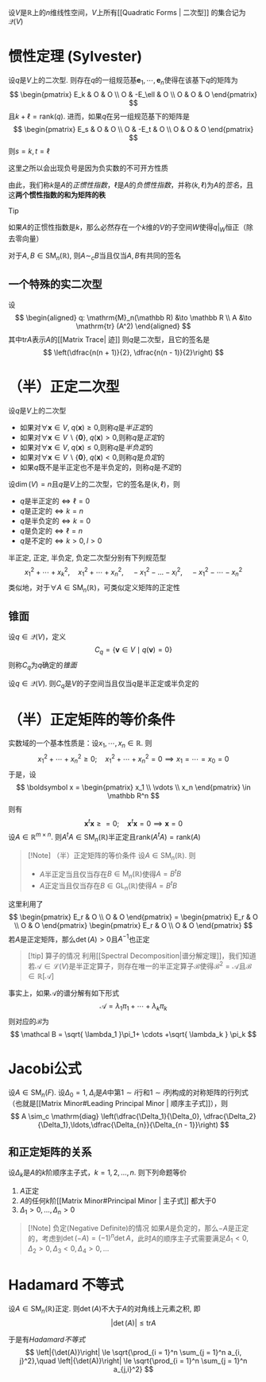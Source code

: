 设$V$是$\mathbb R$上的$n$维线性空间，$V$上所有[[Quadratic Forms | 二次型]] 的集合记为$\mathcal Q(V)$
# 惯性定理 (Sylvester)
设$q$是$V$上的二次型. 则存在$q$的一组规范基$\boldsymbol e_1, \cdots, \boldsymbol e_n$使得在该基下$q$的矩阵为
$$
\begin{pmatrix}
E_k & O & O \\
O & -E_\ell & O \\
O & O & O
\end{pmatrix}
$$
且$k + \ell = \mathrm{rank} (q)$. 进而，如果$q$在另一组规范基下的矩阵是
$$
\begin{pmatrix}
E_s & O & O \\
O & -E_t & O \\
O & O & O
\end{pmatrix}
$$
则$s = k, t = \ell$

这里之所以会出现负号是因为负实数的不可开方性质

由此，我们称$k$是$A$的*正惯性指数*，$\ell$是$A$的*负惯性指数*，并称$(k, \ell)$为$A$的*签名*，且这**两个惯性指数的和为矩阵的秩**


> [!Tip]
> 如果$A$的正惯性指数是$k$，那么必然存在一个$k$维的$V$的子空间$W$使得$q |_{W}$恒正（除去零向量）

对于$A, B \in \mathrm{SM}_n(\mathbb R)$, 则$A \sim_c B$当且仅当$A,B$有共同的签名

## 一个特殊的实二次型
设
$$
\begin{aligned}
q: \mathrm{M}_n(\mathbb R) &\to \mathbb R \\
A &\to \mathrm{tr} (A^2)
\end{aligned}
$$
其中$\mathrm{tr} A$表示$A$的[[Matrix Trace| 迹]]
则$q$是二次型，且它的签名是
$$
\left(\dfrac{n(n + 1)}{2}, \dfrac{n(n - 1)}{2}\right)
$$
# （半）正定二次型
设$q$是$V$上的二次型
- 如果对$\forall \boldsymbol x \in V, \; q(\boldsymbol x) \ge 0$,则称$q$是*半正定*的
- 如果对$\forall \boldsymbol x \in V \backslash \{\boldsymbol 0\}, \; q(\boldsymbol x) > 0$,则称$q$是*正定*的
- 如果对$\forall \boldsymbol x \in V, \; q(\boldsymbol x) \le 0$,则称$q$是*半负定*的
- 如果对$\forall \boldsymbol x \in V \backslash \{\boldsymbol 0\}, \; q(\boldsymbol x) < 0$,则称$q$是*负定*的
- 如果$q$既不是半正定也不是半负定的，则称$q$是*不定*的

设$\dim(V) = n$且$q$是$V$上的二次型，它的签名是$(k, \ell)$，则
- $q$是半正定的$\iff \ell = 0$
- $q$是正定的$\iff k = n$
- $q$是半负定的$\iff k = 0$
- $q$是负定的$\iff \ell = n$
- $q$是不定的$\iff k > 0, l > 0$

半正定, 正定, 半负定, 负定二次型分别有下列规范型
$$
x_1^2 + \cdots + x_k^2, \quad x_1^2 + \cdots + x_n^2, \quad -x_1^2 -\dots -x_l^2,\quad -x_1^2 - \cdots - x_n^2
$$
类似地，对于$\forall A \in \mathrm{SM}_n(\mathbb R)$，可类似定义矩阵的正定性

## 锥面
设$q \in \mathcal Q(V)$，定义
$$
C_q = \{\boldsymbol v \in V \mid q(\boldsymbol v) = 0\}
$$
则称$C_q$为$q$确定的*锥面*

设$q \in \mathcal Q(V)$. 则$C_q$是$V$的子空间当且仅当$q$是半正定或半负定的

# （半）正定矩阵的等价条件
实数域的一个基本性质是：设$x_1, \cdots, x_n \in \mathbb R$. 则
$$
x_1^2 + \cdots + x_n^2 \ge 0;\quad x_1^2 + \cdots + x_n^2 = 0 \implies x_1 = \cdots = x_0 = 0
$$
于是，设
$$
\boldsymbol x = \begin{pmatrix}
x_1 \\ \vdots \\ x_n
\end{pmatrix} \in \mathbb R^n
$$
则有
$$
\boldsymbol x^t \boldsymbol x \ge = 0; \quad \boldsymbol x^t\boldsymbol x = 0 \implies \boldsymbol x = 0
$$
设$A \in \mathbb R^{m \times n}$. 则$A^t A \in \mathrm{SM}_n(\mathbb R)$半正定且$\mathrm{rank}(A^tA) = \mathrm{rank}(A)$
> [!Note] （半）正定矩阵的等价条件
> 设$A \in \mathrm{SM}_n(\mathbb R)$. 则
> - $A$半正定当且仅当存在$B \in \mathrm{M}_n(\mathbb R)$使得$A = B^t B$
> - $A$正定当且仅当存在$B \in \mathrm{GL}_n(\mathbb R)$使得$A = B^t B$

这里利用了
$$
\begin{pmatrix}
E_r & O \\ 
O & O
\end{pmatrix} = \begin{pmatrix}
E_r & O \\ 
O & O
\end{pmatrix} \begin{pmatrix}
E_r & O \\ 
O & O
\end{pmatrix}
$$
若$A$是正定矩阵，那么$\det(A) > 0$且$A^{-1}$也正定
> [!tip] 算子的情况
> 利用[[Spectral Decomposition|谱分解定理]]，我们知道若$\mathcal A\in \mathcal{L}(V)$是半正定算子，则存在唯一的半正定算子$\mathcal B$使得$\mathcal B^{2} = \mathcal A$且$\mathcal B\in \mathbb{R}[\mathcal A]$

事实上，如果$\mathcal A$的谱分解有如下形式
$$
\mathcal A = \lambda_1\pi_1+ \cdots +\lambda_k\pi_k
$$
则对应的$\mathcal B$为
$$
\mathcal B = \sqrt{ \lambda_1 }\pi_1+ \cdots +\sqrt{ \lambda_k } \pi_k
$$
# Jacobi公式
设$A \in \mathrm{SM}_n(F)$. 设$\Delta_0 = 1,\; \Delta_i$是$A$中第$1 \sim i$行和$1\sim i$列构成的对称矩阵的行列式（也就是[[Matrix Minor#Leading Principal Minor | 顺序主子式]]），则
$$
A \sim_c \mathrm{diag} \left(\dfrac{\Delta_1}{\Delta_0}, \dfrac{\Delta_2}{\Delta_1},\ldots,\dfrac{\Delta_{n}}{\Delta_{n - 1}}\right)
$$
## 和正定矩阵的关系
设$\Delta_k$是$A$的$k$阶顺序主子式，$k = 1, 2, \ldots, n$. 则下列命题等价
1. $A$正定
2. $A$的任何$k$阶[[Matrix Minor#Principal Minor | 主子式]] 都大于$0$
3. $\Delta_1 > 0, \ldots, \Delta_n > 0$
> [!Note] 负定(Negative Definite)的情况
> 如果$A$是负定的，那么$-A$是正定的，考虑到$\det(-A) = (-1)^n \det A$，此时$A$的顺序主子式需要满足$\Delta_1 < 0, \Delta_2 > 0, \Delta_3 < 0, \Delta_4 > 0, \ldots$
# Hadamard 不等式
设$A \in \mathrm{SM}_n(\mathbb R)$正定. 则$\det(A)$不大于$A$的对角线上元素之积, 即
$$
\left|{\det(A)}\right| \le \mathrm{tr} A
$$

于是有*Hadamard不等式*
$$
\left|{\det(A)}\right| \le \sqrt{\prod_{i = 1}^n \sum_{j = 1}^n a_{i, j}^2},\quad \left|{\det(A)}\right| \le \sqrt{\prod_{i = 1}^n \sum_{j = 1}^n a_{j,i}^2}
$$


